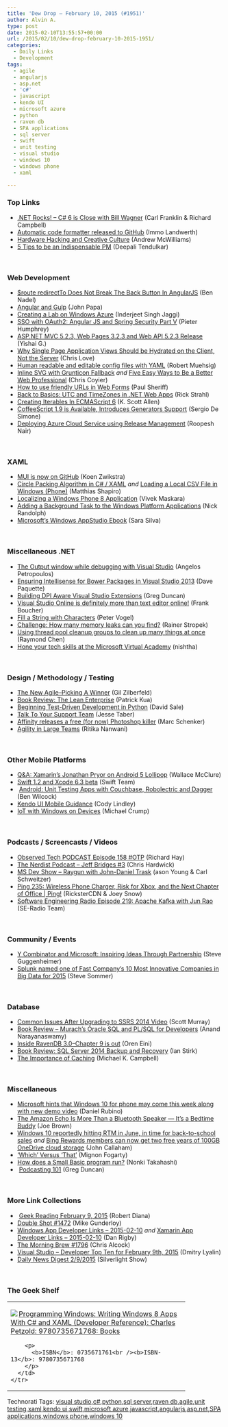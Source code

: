 ```yaml
---
title: 'Dew Drop – February 10, 2015 (#1951)'
author: Alvin A.
type: post
date: 2015-02-10T13:55:57+00:00
url: /2015/02/10/dew-drop-february-10-2015-1951/
categories:
  - Daily Links
  - Development
tags:
  - agile
  - angularjs
  - asp.net
  - 'c#'
  - javascript
  - kendo UI
  - microsoft azure
  - python
  - raven db
  - SPA applications
  - sql server
  - swift
  - unit testing
  - visual studio
  - windows 10
  - windows phone
  - xaml

---
```

### <a name="top"></a>Top Links

  * <a href="http://www.dotnetrocks.com/default.aspx?ShowNum=1098" target="_blank">.NET Rocks! &#8211; C# 6 is Close with Bill Wagner</a> (Carl Franklin & Richard Campbell)
  * <a href="http://blogs.msdn.com/b/dotnet/archive/2015/02/09/automatic-code-formatter-released-to-github.aspx" target="_blank">Automatic code formatter released to GitHub</a> (Immo Landwerth)
  * <a href="http://www.thoughtworks.com/insights/blog/creative-culture-hardware-hack" target="_blank">Hardware Hacking and Creative Culture</a> (Andrew McWilliams)
  * <a href="http://www.thoughtworks.com/insights/blog/%E2%80%8B5-tips-be-indispensable-pm" target="_blank">5 Tips to be an Indispensable PM</a> (Deepali Tendulkar)

&nbsp;

### <a name="web"></a>Web Development

  * <a href="http://www.bennadel.com/blog/2779-route-redirectto-does-not-break-the-back-button-in-angularjs.htm" target="_blank">$route redirectTo Does Not Break The Back Button In AngularJS</a> (Ben Nadel)
  * <a href="http://feedproxy.google.com/~r/JohnPapa/~3/CZXjskR7Sb0/" target="_blank">Angular and Gulp</a> (John Papa)
  * <a href="http://blogs.msdn.com/b/mvpawardprogram/archive/2015/02/09/creating-a-lab-on-windows-azure.aspx" target="_blank">Creating a Lab on Windows Azure</a> (Inderjeet Singh Jaggi)
  * <a href="http://java.dzone.com/articles/sso-oauth2-angular-js-and" target="_blank">SSO with OAuth2: Angular JS and Spring Security Part V</a> (Pieter Humphrey)
  * <a href="http://blogs.msdn.com/b/webdev/archive/2015/02/09/asp-net-mvc-5-2-3-web-pages-3-2-3-and-web-api-5-2-3-release.aspx" target="_blank">ASP.NET MVC 5.2.3, Web Pages 3.2.3 and Web API 5.2.3 Release</a> (Yishai G.)
  * <a href="http://www.love2dev.com/#!article/Why-Single-Page-Application-Views-Should-be-Hydrated-on-the-Client-Not-the-Server" target="_blank">Why Single Page Application Views Should be Hydrated on the Client, Not the Server</a> (Chris Love)
  * <a href="http://feedproxy.google.com/~r/Code-InsideBlogInternational/~3/bW1BThGJKpM/yaml-dot-net" target="_blank">Human readable and editable config files with YAML</a> (Robert Muehsig)
  * <a href="http://css-tricks.com/inline-svg-grunticon-fallback/" target="_blank">Inline SVG with Grunticon Fallback</a> _and_ <a href="http://viget.com/flourish/five-easy-ways-to-be-a-better-web-professional" target="_blank">Five Easy Ways to Be a Better Web Professional</a> (Chris Coyier)
  * <a href="http://blog.pluralsight.com/friendly-urls-web-forms" target="_blank">How to use friendly URLs in Web Forms</a> (Paul Sheriff)
  * <a href="http://feedproxy.google.com/~r/RickStrahl/~3/18KK1aiKYkk/Back-to-Basics-UTC-and-TimeZones-in-NET-Web-Apps" target="_blank">Back to Basics: UTC and TimeZones in .NET Web Apps</a> (Rick Strahl)
  * <a href="http://odetocode.com/blogs/scott/archive/2015/02/09/creating-iterables-in-ecmascript-6.aspx" target="_blank">Creating Iterables In ECMAScript 6</a> (K. Scott Allen)
  * <a href="http://www.infoq.com/news/2015/02/coffeescript-19-generators?utm_campaign=infoq_content&utm_source=infoq&utm_medium=feed&utm_term=global" target="_blank">CoffeeScript 1.9 is Available, Introduces Generators Support</a> (Sergio De Simone)
  * <a href="http://blogs.msdn.com/b/visualstudioalm/archive/2015/02/09/deploying-azure-cloud-service-using-release-management.aspx" target="_blank">Deploying Azure Cloud Service using Release Management</a> (Roopesh Nair)

&nbsp;

### <a name="silverlight"></a>XAML

  * <a href="http://firstfloorsoftware.com:80/news/mui-is-now-on-github" target="_blank">MUI is now on GitHub</a> (Koen Zwikstra)
  * <a href="http://matthiasshapiro.com/2015/02/09/circle-packing-algorithm-in-c-xaml/" target="_blank">Circle Packing Algorithm in C# / XAML</a> _and_ <a href="http://matthiasshapiro.com/2015/02/10/loading-a-local-csv-file-in-windows-phone/" target="_blank">Loading a Local CSV File in Windows (Phone)</a> (Matthias Shapiro)
  * <a href="http://code.tutsplus.com/tutorials/localizing-a-windows-phone-8-application--cms-22989" target="_blank">Localizing a Windows Phone 8 Application</a> (Vivek Maskara)
  * <a href="http://feedproxy.google.com/~r/NicksNetTravels/~3/XT2H6tu8IuM/post.aspx" target="_blank">Adding a Background Task to the Windows Platform Applications</a> (Nick Randolph)
  * <a href="http://www.saramgsilva.com/index.php/2015/microsofts-windows-appstudio-ebook/" target="_blank">Microsoft’s Windows AppStudio Ebook</a> (Sara Silva)

&nbsp;

### <a name="dotnet"></a>Miscellaneous .NET

  * <a href="http://blogs.msdn.com/b/visualstudioalm/archive/2015/02/09/the-output-window-while-debugging-with-visual-studio.aspx" target="_blank">The Output window while debugging with Visual Studio</a> (Angelos Petropoulos)
  * <a href="http://www.davepaquette.com/archive/2015/02/09/ensuring-intellisense-for-bower-packages-in-visual-studio-2013.aspx?utm_source=rss&utm_medium=rss&utm_campaign=ensuring-intellisense-for-bower-packages-in-visual-studio-2013" target="_blank">Ensuring Intellisense for Bower Packages in Visual Studio 2013</a> (Dave Paquette)
  * <a href="http://channel9.msdn.com/coding4fun/blog/Building-DPI-aware-Visual-Studio-Extensions" target="_blank">Building DPI Aware Visual Studio Extensions</a> (Greg Duncan)
  * <a href="http://www.frankysnotes.com/2015/02/visual-studio-online-is-definitely-more.html" target="_blank">Visual Studio Online is definitely more than text editor online!</a> (Frank Boucher)
  * <a href="http://visualstudiomagazine.com/blogs/tool-tracker/2015/02/fill-string-with-characters.aspx" target="_blank">Fill a String with Characters</a> (Peter Vogel)
  * <a href="http://www.codeproject.com/Articles/870053/Challenge-How-many-memory-leaks-can-you-find" target="_blank">Challenge: How many memory leaks can you find?</a> (Rainer Stropek)
  * <a href="http://blogs.msdn.com/b/oldnewthing/archive/2015/02/09/10591931.aspx" target="_blank">Using thread pool cleanup groups to clean up many things at once</a> (Raymond Chen)
  * <a href="http://feedproxy.google.com/~r/Conversations-Posts/~3/_OLF9VHwp3E/" target="_blank">Hone your tech skills at the Microsoft Virtual Academy</a> (nishtha)

&nbsp;

### <a name="design"></a>Design / Methodology / Testing

  * <a href="http://feedproxy.google.com/~r/gilzilberfeld/~3/bttFdXOo7oc/the-new-agilepicking-winner.html" target="_blank">The New Agile–Picking A Winner</a> (Gil Zilberfeld)
  * <a href="https://www.thekua.com/atwork/2015/02/book-review-the-lean-enterprise/" target="_blank">Book Review: The Lean Enterprise</a> (Patrick Kua)
  * <a href="http://code.tutsplus.com/tutorials/beginning-test-driven-development-in-python--net-30137" target="_blank">Beginning Test-Driven Development in Python</a> (David Sale)
  * <a href="http://gruffcode.com/2015/02/09/talk-to-your-support-team/" target="_blank">Talk To Your Support Team</a> (Jesse Taber)
  * <a href="http://www.webdesignerdepot.com/2015/02/affinity-releases-a-free-for-now-photoshop-killer/" target="_blank">Affinity releases a free (for now) Photoshop killer</a> (Marc Schenker)
  * <a href="http://www.thoughtworks.com/insights/blog/agility-in-large-teams" target="_blank">Agility in Large Teams</a> (Ritika Nanwani)

&nbsp;

### <a name="mobile"></a>Other Mobile Platforms

  * <a href="http://visualstudiomagazine.com/articles/2015/02/09/xamarin-android-5-lollipop.aspx" target="_blank">Q&A: Xamarin&#8217;s Jonathan Pryor on Android 5 Lollipop</a> (Wallace McClure)
  * <a href="http://developer.apple.com/swift/blog/?id=22" target="_blank">Swift 1.2 and Xcode 6.3 beta</a> (Swift Team)
  * &nbsp;<a href="http://java.dzone.com/articles/android-unit-testing-apps" target="_blank">Android: Unit Testing Apps with Couchbase, Robolectric and Dagger</a> (Ben Wilcock)
  * <a href="http://developer.telerik.com/featured/kendo-ui-mobile-guidance/" target="_blank">Kendo UI Mobile Guidance</a> (Cody Lindley)
  * <a href="http://feedproxy.google.com/~r/MichaelCrump/~3/VsmiRS5XHIg/iot-with-windows-on-devices" target="_blank">IoT with Windows on Devices</a> (Michael Crump)

&nbsp;

### <a name="podcasts"></a>Podcasts / Screencasts / Videos

  * <a href="http://www.windowsobserver.com/2015/02/09/observed-tech-podcast-episode-158-otp/" target="_blank">Observed Tech PODCAST Episode 158 #OTP</a> (Richard Hay)
  * <a href="http://nerdist.libsyn.com/jeff-bridges-3" target="_blank">The Nerdist Podcast &#8211; Jeff Bridges #3</a> (Chris Hardwick)
  * <a href="http://msdevshow.com/2015/02/raygun-with-john-daniel-trask/" target="_blank">MS Dev Show &#8211; Raygun with John-Daniel Trask</a> (ason Young & Carl Schweitzer)
  * <a href="http://channel9.msdn.com/Shows/PingShow/Ping-235-Wireless-Phone-Charger-Risk-for-Xbox-and-the-Next-Chapter-of-Office" target="_blank">Ping 235: Wireless Phone Charger, Risk for Xbox, and the Next Chapter of Office | Ping!</a> (RicksterCDN & Joey Snow)
  * <a href="http://feedproxy.google.com/~r/se-radio/~3/mgE8EKizWU4/" target="_blank">Software Engineering Radio Episode 219: Apache Kafka with Jun Rao</a> (SE-Radio Team)

&nbsp;

### <a name="events"></a>Community / Events

  * <a href="http://blogs.msdn.com/b/stevengu/archive/2015/02/09/y-combinator-and-microsoft-inspiring-ideas-through-partnership.aspx" target="_blank">Y Combinator and Microsoft: Inspiring Ideas Through Partnership</a> (Steve Guggenheimer)
  * <a href="http://blogs.splunk.com/2015/02/09/fast-company-big-data-2015/" target="_blank">Splunk named one of Fast Company’s 10 Most Innovative Companies in Big Data for 2015</a> (Steve Sommer)

&nbsp;

### <a name="sql"></a>Database

  * <a href="http://feedproxy.google.com/~r/MSSQLTips-LatestSqlServerTips/~3/l3AJ-lxpfnM/tip.asp" target="_blank">Common Issues After Upgrading to SSRS 2014 Video</a> (Scott Murray)
  * <a href="http://feeds.dzone.com/~r/zones/books/~3/24w6jerlqzo/book-review-murachs-oracle-sql" target="_blank">Book Review &#8211; Murach&#8217;s Oracle SQL and PL/SQL for Developers</a> (Anand Narayanaswamy)
  * <a href="http://feedproxy.google.com/~r/AyendeRahien/~3/nje2GWc01Ps/inside-ravendb-3-0-chapter-9-is-out" target="_blank">Inside RavenDB 3.0–Chapter 9 is out</a> (Oren Eini)
  * <a href="http://www.i-programmer.info/bookreviews/21-database/8266-sql-server-2014-backup-and-recovery.html" target="_blank">Book Review: SQL Server 2014 Backup and Recovery</a> (Ian Stirk)
  * <a href="https://www.simple-talk.com/sql/performance/the-importance-of-caching/" target="_blank">The Importance of Caching</a> (Michael K. Campbell)

&nbsp;

### <a name="misc"></a>Miscellaneous

  * <a href="http://feedproxy.google.com/~r/wmexperts/~3/6DjqhD4V7oM/story01.htm" target="_blank">Microsoft hints that Windows 10 for phone may come this week along with new demo video</a> (Daniel Rubino)
  * <a href="http://recode.net/2015/02/09/the-amazon-echo-is-more-than-a-bluetooth-speaker-its-a-bedtime-buddy/" target="_blank">The Amazon Echo Is More Than a Bluetooth Speaker — It’s a Bedtime Buddy</a> (Joe Brown)
  * <a href="http://feedproxy.google.com/~r/wmexperts/~3/uacY9PuAMRI/story01.htm" target="_blank">Windows 10 reportedly hitting RTM in June, in time for back-to-school sales</a> _and_ <a href="http://feedproxy.google.com/~r/wmexperts/~3/hBXmoe8574E/story01.htm" target="_blank">Bing Rewards members can now get two free years of 100GB OneDrive cloud storage</a> (John Callaham)
  * <a href="http://mentalfloss.com/article/61460/which-versus" target="_blank">&#8216;Which&#8217; Versus &#8216;That&#8217;</a> (Mignon Fogarty)
  * <a href="http://blogs.msdn.com/b/smallbasic/archive/2015/02/09/how-does-a-small-basic-program-run.aspx" target="_blank">How does a Small Basic program run?</a> (Nonki Takahashi)
  * &nbsp;<a href="http://coolthingoftheday.blogspot.com/2015/02/podcasting-101.html" target="_blank">Podcasting 101</a> (Greg Duncan)

&nbsp;

### <a name="links"></a>More Link Collections

  * &nbsp;<a href="http://feeds.regulargeek.com/~r/RegularGeek/~3/6wStzKcEgII/" target="_blank">Geek Reading February 9, 2015</a> (Robert Diana)
  * <a href="http://afreshcup.com/home/2015/2/10/double-shot-1472.html" target="_blank">Double Shot #1472</a> (Mike Gunderloy)
  * <a href="http://windowsappdev.com/2015/02/windows-app-developer-links-2015-02-10/" target="_blank">Windows App Developer Links &#8211; 2015-02-10</a> _and_ <a href="http://xamarinappdev.com/2015/02/xamarin-app-developer-links-2015-02-10/" target="_blank">Xamarin App Developer Links &#8211; 2015-02-10</a> (Dan Rigby)
  * <a href="http://feedproxy.google.com/~r/ReflectivePerspective/~3/diZ06kC0_Is/" target="_blank">The Morning Brew #1796</a> (Chris Alcock)
  * <a href="http://www.lyalin.com/2015/02/09/visual-studio-developer-top-ten-for-february-9th-2015/" target="_blank">Visual Studio – Developer Top Ten for February 9th, 2015</a> (Dmitry Lyalin)
  * <a href="http://feedproxy.google.com/~r/silverlightshow/~3/OJOQjasOXuc/Daily-News-Digest-2-9-2015.aspx" target="_blank">Daily News Digest 2/9/2015</a> (Silverlight Show)

&nbsp;

### <a name="shelf"></a>The Geek Shelf

<div id="scid:7dc1bd33-94bd-46fd-a20b-0131235bcd47:02d7eb6f-d032-4d5f-9154-935e34c63114" class="wlWriterEditableSmartContent" style="float: none; padding-bottom: 0px; padding-top: 0px; padding-left: 0px; margin: 0px; display: inline; padding-right: 0px">
  <table cellspacing="0" cellpadding="2" width="400" border="0" unselectable="on">
    <tr>
      <td valign="top" width="400">
        <p>
          <a title="Programming Windows: Writing Windows 8 Apps With C# and XAML (Developer Reference): Charles Petzold: 9780735671768: Books" href="http://www.amazon.com/exec/obidos/ASIN/0735671761/alvinashcraft-20"><img data-recalc-dims="1" decoding="async" src="https://i0.wp.com/images.amazon.com/images/P/0735671761.01.MZZZZZZZ.jpg?w=660" border="0" align="left" style="float:left" />Programming Windows: Writing Windows 8 Apps With C# and XAML (Developer Reference): Charles Petzold: 9780735671768: Books</a>
        </p>
        
        <p>
          <b>ISBN</b>: 0735671761<br /><b>ISBN-13</b>: 9780735671768
        </p>
      </td>
    </tr>
  </table>
</div>

<div id="scid:0767317B-992E-4b12-91E0-4F059A8CECA8:202d74e5-916c-4cfb-93c2-3464704fac48" class="wlWriterEditableSmartContent" style="float: none; padding-bottom: 0px; padding-top: 0px; padding-left: 0px; margin: 0px; display: inline; padding-right: 0px">
  Technorati Tags: <a href="http://technorati.com/tags/visual+studio" rel="tag">visual studio</a>,<a href="http://technorati.com/tags/c%23" rel="tag">c#</a>,<a href="http://technorati.com/tags/python" rel="tag">python</a>,<a href="http://technorati.com/tags/sql+server" rel="tag">sql server</a>,<a href="http://technorati.com/tags/raven+db" rel="tag">raven db</a>,<a href="http://technorati.com/tags/agile" rel="tag">agile</a>,<a href="http://technorati.com/tags/unit+testing" rel="tag">unit testing</a>,<a href="http://technorati.com/tags/xaml" rel="tag">xaml</a>,<a href="http://technorati.com/tags/kendo+ui" rel="tag">kendo ui</a>,<a href="http://technorati.com/tags/swift" rel="tag">swift</a>,<a href="http://technorati.com/tags/microsoft+azure" rel="tag">microsoft azure</a>,<a href="http://technorati.com/tags/javascript" rel="tag">javascript</a>,<a href="http://technorati.com/tags/angularjs" rel="tag">angularjs</a>,<a href="http://technorati.com/tags/asp.net" rel="tag">asp.net</a>,<a href="http://technorati.com/tags/SPA+applications" rel="tag">SPA applications</a>,<a href="http://technorati.com/tags/windows+phone" rel="tag">windows phone</a>,<a href="http://technorati.com/tags/windows+10" rel="tag">windows 10</a>
</div>